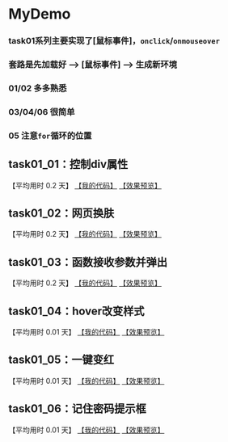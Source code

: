 # MyDemo

### task01系列主要实现了[鼠标事件]，`onclick`/`onmouseover`
### 套路是先加载好 --> [鼠标事件] --> 生成新环境
### 01/02 多多熟悉
### 03/04/06 很简单
### 05 注意`for`循环的位置

## task01_01：控制div属性

【平均用时 0.2 天】
[【我的代码】](https://github.com/wangsiyuan233/MyDemo/blob/master/task01/01/task01_01.html)
[【效果预览】](https://wangsiyuan233.cn/MyDemo/task01/01/task01_01.html)

## task01_02：网页换肤

【平均用时 0.2 天】
[【我的代码】](https://github.com/wangsiyuan233/MyDemo/blob/master/task01/02/task01_02.html)
[【效果预览】](https://wangsiyuan233.cn/MyDemo/task01/02/task01_02.html)

## task01_03：函数接收参数并弹出

【平均用时 0.2 天】
[【我的代码】](https://github.com/wangsiyuan233/MyDemo/blob/master/task01/03/task01_03.html)
[【效果预览】](https://wangsiyuan233.cn/MyDemo/task01/03/task01_03.html)

## task01_04：hover改变样式

【平均用时 0.01 天】
[【我的代码】](https://github.com/wangsiyuan233/MyDemo/blob/master/task01/04/task01_04.html)
[【效果预览】](https://wangsiyuan233.cn/MyDemo/task01/04/task01_04.html)

## task01_05：一键变红

【平均用时 0.01 天】
[【我的代码】](https://github.com/wangsiyuan233/MyDemo/blob/master/task01/05/task01_05.html)
[【效果预览】](https://wangsiyuan233.cn/MyDemo/task01/05/task01_05.html)

## task01_06：记住密码提示框

【平均用时 0.01 天】
[【我的代码】](https://github.com/wangsiyuan233/MyDemo/blob/master/task01/06/task01_06.html)
[【效果预览】](https://wangsiyuan233.cn/MyDemo/task01/06/task01_06.html)